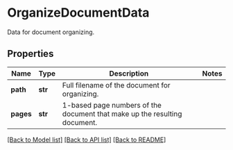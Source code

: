 ﻿# OrganizeDocumentData
Data for document organizing.

## Properties
Name | Type | Description | Notes
------------ | ------------- | ------------- | -------------
**path** | **str** | Full filename of the document for organizing. | 
**pages** | **str** | 1-based page numbers of the document that make up the resulting document. | 

[[Back to Model list]](../README.md#documentation-for-models) [[Back to API list]](../README.md#documentation-for-api-endpoints) [[Back to README]](../README.md)


